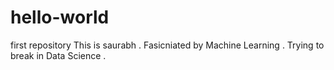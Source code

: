# hello-world
first repository 
This is saurabh . Fasicniated by Machine Learning . 
Trying to break in Data Science .
